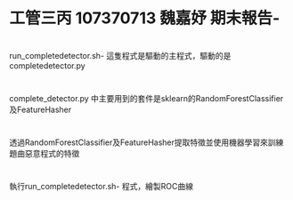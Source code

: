 # 工管三丙 107370713 魏嘉妤 期末報告-


#
run_completedetector.sh- 這隻程式是驅動的主程式，驅動的是completedetector.py

#
complete_detector.py 中主要用到的套件是sklearn的RandomForestClassifier及FeatureHasher

#
透過RandomForestClassifier及FeatureHasher提取特徵並使用機器學習來訓練題曲惡意程式的特徵

#
執行run_completedetector.sh- 程式，繪製ROC曲線
